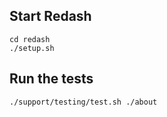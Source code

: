 ## Start Redash

```
cd redash
./setup.sh
```

## Run the tests

```
./support/testing/test.sh ./about
```
